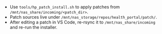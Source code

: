 - Use `tools/hp_patch_install.sh` to apply patches from `/mnt/nas_share/incoming/<patch_dir>`.
- Patch sources live under `/mnt/nas_storage/repos/health_portal/patch/`.
- After editing a patch in VS Code, re-rsync it to `/mnt/nas_share/incoming` and re-run the installer.
